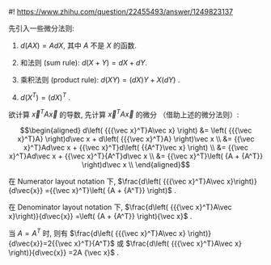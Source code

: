 #! https://www.zhihu.com/question/22455493/answer/1249823137

[comment]: <> (Answer URL: https://www.zhihu.com/question/22455493/answer/1249823137)
[comment]: <> (Question Title: 二次型求导的推导过程?)
[comment]: <> (Author Name: 采石工)
[comment]: <> (Create Time: 2020-05-27 23:02:46)

先引入一些微分法则:

1) $d\left( {AX} \right) = AdX$, 其中 $A$ 不是 $X$ 的函数.

2) 和法则 (sum rule): $d\left( {X + Y} \right) = dX + dY$.

3) 乘积法则 (product rule): $d\left( {XY} \right) = \left( {dX} \right)Y + X\left( {dY} \right)$  .

4) $d\left( {{X^T}} \right) = {\left( {dX} \right)^T}$  .

欲计算  $\vec{x}^TA\vec{x}$  的导数, 先计算  $\vec{x}^TA\vec{x}$  的微分 （借助上述的微分法则）:

$$\begin{aligned} 
d\left( {{{\vec x}^T}A\vec x} \right) 
&= \left( {{{\vec x}^T}A} \right)d\vec x + d\left( {{{\vec x}^T}A} \right)\vec x \\
&= {{\vec x}^T}Ad\vec x + {{\vec x}^T}d\left( {{A^T}\vec x} \right) \\
&= {{\vec x}^T}Ad\vec x + {{\vec x}^T}{A^T}d\vec x \\
&= {{\vec x}^T}\left( {A + {A^T}} \right)d\vec x \\
\end{aligned}$$

在 Numerator layout notation 下, $\frac{d\left( {{{\vec x}^T}A\vec x}\right)}{d\vec{x}} ={{\vec x}^T}\left( {A + {A^T}} \right)$  .

在 Denominator layout notation 下, $\frac{d\left( {{{\vec x}^T}A\vec x}\right)}{d\vec{x}} =\left( {A + {A^T}} \right){\vec x}$  .

当 $A=A^T$ 时, 则有 $\frac{d\left( {{{\vec x}^T}A\vec x} \right)}{d\vec{x}}=2{{\vec x}^T}{A^T}$  或  $\frac{d\left( {{{\vec x}^T}A\vec x} \right)}{d\vec{x}} =2A {\vec x}$  .

